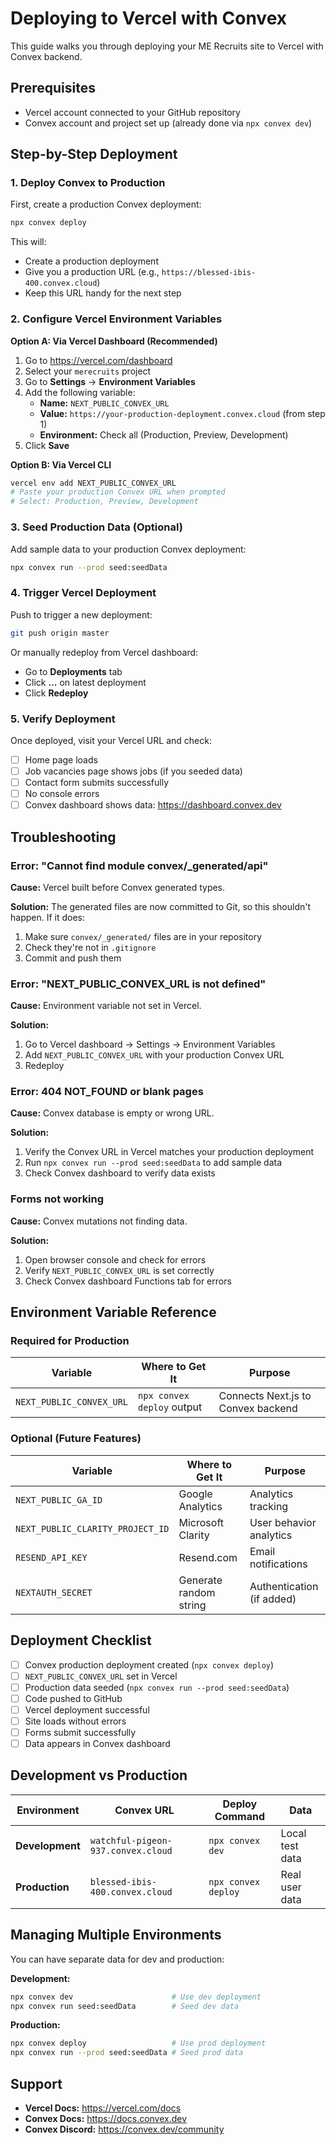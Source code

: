 # Deploying to Vercel with Convex

This guide walks you through deploying your ME Recruits site to Vercel with Convex backend.

## Prerequisites

- Vercel account connected to your GitHub repository
- Convex account and project set up (already done via `npx convex dev`)

## Step-by-Step Deployment

### 1. Deploy Convex to Production

First, create a production Convex deployment:

```bash
npx convex deploy
```

This will:
- Create a production deployment
- Give you a production URL (e.g., `https://blessed-ibis-400.convex.cloud`)
- Keep this URL handy for the next step

### 2. Configure Vercel Environment Variables

**Option A: Via Vercel Dashboard (Recommended)**

1. Go to https://vercel.com/dashboard
2. Select your `merecruits` project
3. Go to **Settings** → **Environment Variables**
4. Add the following variable:
   - **Name:** `NEXT_PUBLIC_CONVEX_URL`
   - **Value:** `https://your-production-deployment.convex.cloud` (from step 1)
   - **Environment:** Check all (Production, Preview, Development)
5. Click **Save**

**Option B: Via Vercel CLI**

```bash
vercel env add NEXT_PUBLIC_CONVEX_URL
# Paste your production Convex URL when prompted
# Select: Production, Preview, Development
```

### 3. Seed Production Data (Optional)

Add sample data to your production Convex deployment:

```bash
npx convex run --prod seed:seedData
```

### 4. Trigger Vercel Deployment

Push to trigger a new deployment:

```bash
git push origin master
```

Or manually redeploy from Vercel dashboard:
- Go to **Deployments** tab
- Click **...** on latest deployment
- Click **Redeploy**

### 5. Verify Deployment

Once deployed, visit your Vercel URL and check:
- [ ] Home page loads
- [ ] Job vacancies page shows jobs (if you seeded data)
- [ ] Contact form submits successfully
- [ ] No console errors
- [ ] Convex dashboard shows data: https://dashboard.convex.dev

## Troubleshooting

### Error: "Cannot find module convex/_generated/api"

**Cause:** Vercel built before Convex generated types.

**Solution:** The generated files are now committed to Git, so this shouldn't happen. If it does:
1. Make sure `convex/_generated/` files are in your repository
2. Check they're not in `.gitignore`
3. Commit and push them

### Error: "NEXT_PUBLIC_CONVEX_URL is not defined"

**Cause:** Environment variable not set in Vercel.

**Solution:**
1. Go to Vercel dashboard → Settings → Environment Variables
2. Add `NEXT_PUBLIC_CONVEX_URL` with your production Convex URL
3. Redeploy

### Error: 404 NOT_FOUND or blank pages

**Cause:** Convex database is empty or wrong URL.

**Solution:**
1. Verify the Convex URL in Vercel matches your production deployment
2. Run `npx convex run --prod seed:seedData` to add sample data
3. Check Convex dashboard to verify data exists

### Forms not working

**Cause:** Convex mutations not finding data.

**Solution:**
1. Open browser console and check for errors
2. Verify `NEXT_PUBLIC_CONVEX_URL` is set correctly
3. Check Convex dashboard Functions tab for errors

## Environment Variable Reference

### Required for Production

| Variable | Where to Get It | Purpose |
|---|---|---|
| `NEXT_PUBLIC_CONVEX_URL` | `npx convex deploy` output | Connects Next.js to Convex backend |

### Optional (Future Features)

| Variable | Where to Get It | Purpose |
|---|---|---|
| `NEXT_PUBLIC_GA_ID` | Google Analytics | Analytics tracking |
| `NEXT_PUBLIC_CLARITY_PROJECT_ID` | Microsoft Clarity | User behavior analytics |
| `RESEND_API_KEY` | Resend.com | Email notifications |
| `NEXTAUTH_SECRET` | Generate random string | Authentication (if added) |

## Deployment Checklist

- [ ] Convex production deployment created (`npx convex deploy`)
- [ ] `NEXT_PUBLIC_CONVEX_URL` set in Vercel
- [ ] Production data seeded (`npx convex run --prod seed:seedData`)
- [ ] Code pushed to GitHub
- [ ] Vercel deployment successful
- [ ] Site loads without errors
- [ ] Forms submit successfully
- [ ] Data appears in Convex dashboard

## Development vs Production

| Environment | Convex URL | Deploy Command | Data |
|---|---|---|---|
| **Development** | `watchful-pigeon-937.convex.cloud` | `npx convex dev` | Local test data |
| **Production** | `blessed-ibis-400.convex.cloud` | `npx convex deploy` | Real user data |

## Managing Multiple Environments

You can have separate data for dev and production:

**Development:**
```bash
npx convex dev                      # Use dev deployment
npx convex run seed:seedData        # Seed dev data
```

**Production:**
```bash
npx convex deploy                   # Use prod deployment
npx convex run --prod seed:seedData # Seed prod data
```

## Support

- **Vercel Docs:** https://vercel.com/docs
- **Convex Docs:** https://docs.convex.dev
- **Convex Discord:** https://convex.dev/community
